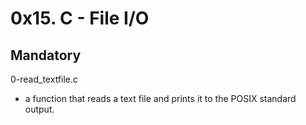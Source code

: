 # 0x15. C - File I/O

## Mandatory

0-read_textfile.c

- a function that reads a text file and prints it to the POSIX standard output.
